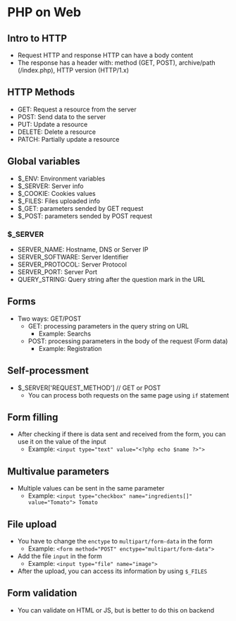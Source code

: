 # PHP on Web
## Intro to HTTP
- Request HTTP and response HTTP can have a body content
- The response has a header with: method (GET, POST), archive/path (/index.php), HTTP version (HTTP/1.x)

## HTTP Methods
- GET: Request a resource from the server
- POST: Send data to the server
- PUT: Update a resource
- DELETE: Delete a resource
- PATCH: Partially update a resource

## Global variables
- $_ENV: Environment variables
- $_SERVER: Server info
- $_COOKIE: Cookies values
- $_FILES: Files uploaded info
- $_GET: parameters sended by GET request 
- $_POST: parameters sended by POST request

### $_SERVER
- SERVER_NAME: Hostname, DNS or Server IP
- SERVER_SOFTWARE: Server Identifier
- SERVER_PROTOCOL: Server Protocol
- SERVER_PORT: Server Port
- QUERY_STRING: Query string after the question mark in the URL

## Forms
- Two ways: GET/POST
  - GET: processing parameters in the query string on URL
    - Example: Searchs
  - POST: processing parameters in the body of the request (Form data)
    - Example: Registration

## Self-processment
- $_SERVER['REQUEST_METHOD'] // GET or POST
  - You can process both requests on the same page using `if` statement

## Form filling
- After checking if there is data sent and received from the form, you can use it on the value of the input
  - Example: `<input type="text" value="<?php echo $name ?>">`

## Multivalue parameters
- Multiple values can be sent in the same parameter
  - Example: `<input type="checkbox" name="ingredients[]" value="Tomato"> Tomato`

## File upload
- You have to change the `enctype` to `multipart/form-data` in the form
  - Example: `<form method="POST" enctype="multipart/form-data">`
- Add the file `input` in the form
  - Example: `<input type="file" name="image">`
- After the upload, you can access its information by using `$_FILES`

## Form validation
- You can validate on HTML or JS, but is better to do this on backend
 
